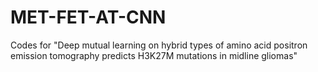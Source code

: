 # MET-FET-AT-CNN
Codes for "Deep mutual learning on hybrid types of amino acid positron emission tomography predicts H3K27M mutations in midline gliomas"

